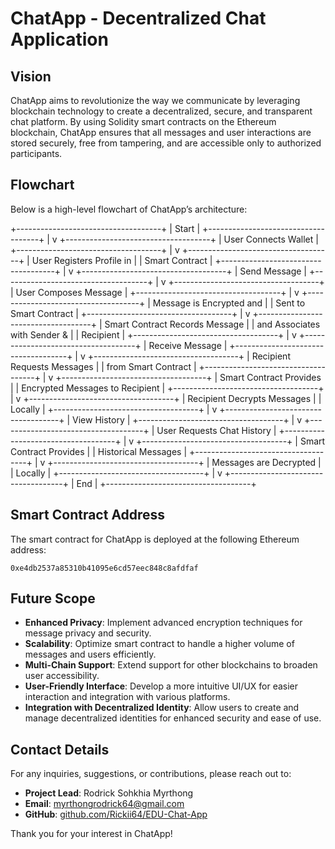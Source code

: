 # ChatApp - Decentralized Chat Application

## Vision
ChatApp aims to revolutionize the way we communicate by leveraging blockchain technology to create a decentralized, secure, and transparent chat platform. By using Solidity smart contracts on the Ethereum blockchain, ChatApp ensures that all messages and user interactions are stored securely, free from tampering, and are accessible only to authorized participants.

## Flowchart
Below is a high-level flowchart of ChatApp’s architecture:

+------------------------------------+
|            Start                   |
+------------------------------------+
                 |
                 v
+------------------------------------+
|      User Connects Wallet          |
+------------------------------------+
                 |
                 v
+------------------------------------+
|   User Registers Profile in        |
|    Smart Contract                  |
+------------------------------------+
                 |
                 v
+------------------------------------+
|          Send Message              |
+------------------------------------+
                 |
                 v
+------------------------------------+
|     User Composes Message          |
+------------------------------------+
                 |
                 v
+------------------------------------+
|   Message is Encrypted and         |
|     Sent to Smart Contract         |
+------------------------------------+
                 |
                 v
+------------------------------------+
| Smart Contract Records Message     |
|  and Associates with Sender &      |
|            Recipient               |
+------------------------------------+
                 |
                 v
+------------------------------------+
|        Receive Message             |
+------------------------------------+
                 |
                 v
+------------------------------------+
|   Recipient Requests Messages      |
|     from Smart Contract            |
+------------------------------------+
                 |
                 v
+------------------------------------+
|   Smart Contract Provides          |
|   Encrypted Messages to Recipient  |
+------------------------------------+
                 |
                 v
+------------------------------------+
|    Recipient Decrypts Messages     |
|            Locally                 |
+------------------------------------+
                 |
                 v
+------------------------------------+
|           View History             |
+------------------------------------+
                 |
                 v
+------------------------------------+
|   User Requests Chat History       |
+------------------------------------+
                 |
                 v
+------------------------------------+
|   Smart Contract Provides          |
|   Historical Messages              |
+------------------------------------+
                 |
                 v
+------------------------------------+
|    Messages are Decrypted          |
|            Locally                 |
+------------------------------------+
                 |
                 v
+------------------------------------+
|            End                     |
+------------------------------------+


## Smart Contract Address
The smart contract for ChatApp is deployed at the following Ethereum address:
```
0xe4db2537a85310b41095e6cd57eec848c8afdfaf
```

## Future Scope
- **Enhanced Privacy**: Implement advanced encryption techniques for message privacy and security.
- **Scalability**: Optimize smart contract to handle a higher volume of messages and users efficiently.
- **Multi-Chain Support**: Extend support for other blockchains to broaden user accessibility.
- **User-Friendly Interface**: Develop a more intuitive UI/UX for easier interaction and integration with various platforms.
- **Integration with Decentralized Identity**: Allow users to create and manage decentralized identities for enhanced security and ease of use.

## Contact Details
For any inquiries, suggestions, or contributions, please reach out to:

- **Project Lead**: Rodrick Sohkhia Myrthong
- **Email**: myrthongrodrick64@gmail.com
- **GitHub**: [github.com/Rickii64/EDU-Chat-App](https://github.com/Rickii64/EDU-Chat-App)

Thank you for your interest in ChatApp!
